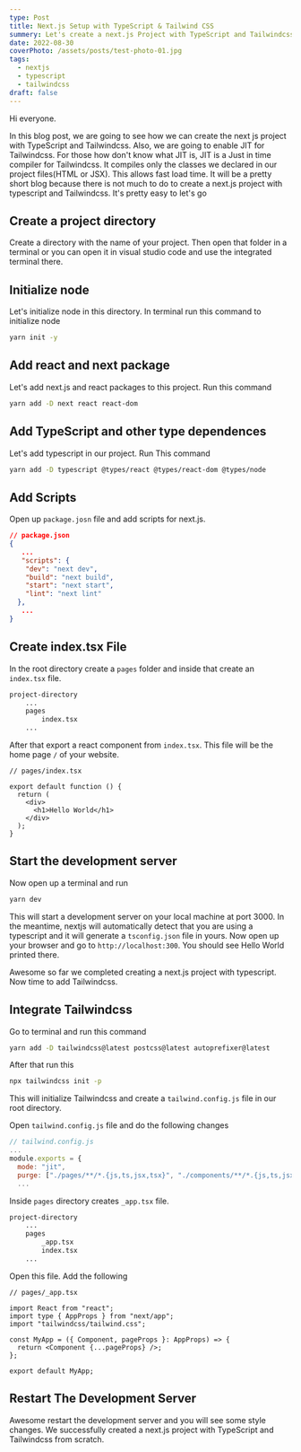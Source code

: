 ```yaml
---
type: Post
title: Next.js Setup with TypeScript & Tailwind CSS
summery: Let's create a next.js Project with TypeScript and Tailwindcss from scratch!
date: 2022-08-30
coverPhoto: /assets/posts/test-photo-01.jpg
tags:
  - nextjs
  - typescript
  - tailwindcss
draft: false
---
```


Hi everyone.

In this blog post, we are going to see how we can create the next js project with TypeScript and Tailwindcss. Also, we are going to enable JIT for Tailwindcss. For those how don't know what JIT is, JIT is a Just in time compiler for Tailwindcss. It compiles only the classes we declared in our project files(HTML or JSX). This allows fast load time. It will be a pretty short blog because there is not much to do to create a next.js project with typescript and Tailwindcss. It's pretty easy to let's go

## Create a project directory

Create a directory with the name of your project. Then open that folder in a terminal or you can open it in visual studio code and use the integrated terminal there.

## Initialize node

Let's initialize node in this directory. In terminal run this command to initialize node

```bash
yarn init -y
```

## Add react and next package

Let's add next.js and react packages to this project. Run this command

```bash
yarn add -D next react react-dom
```

## Add TypeScript and other type dependences

Let's add typescript in our project. Run This command

```bash
yarn add -D typescript @types/react @types/react-dom @types/node
```

## Add Scripts

Open up `package.josn` file and add scripts for next.js.

```json
// package.json
{
   ...
   "scripts": {
    "dev": "next dev",
    "build": "next build",
    "start": "next start",
    "lint": "next lint"
  },
   ...
}
```

## Create index.tsx File

In the root directory create a `pages` folder and inside that create an `index.tsx` file.

```bash
project-directory
    ...
    pages
        index.tsx
    ...
```

After that export a react component from `index.tsx`. This file will be the home page `/` of your website.

```tsx
// pages/index.tsx

export default function () {
  return (
    <div>
      <h1>Hello World</h1>
    </div>
  );
}
```

## Start the development server

Now open up a terminal and run

```bash
yarn dev
```

This will start a development server on your local machine at port 3000. In the meantime, nextjs will automatically detect that you are using a typescript and it will generate a `tsconfig.json` file in yours. Now open up your browser and go to `http://localhost:300`. You should see Hello World printed there.

Awesome so far we completed creating a next.js project with typescript. Now time to add Tailwindcss.

## Integrate Tailwindcss

Go to terminal and run this command

```bash
yarn add -D tailwindcss@latest postcss@latest autoprefixer@latest
```

After that run this

```bash
npx tailwindcss init -p
```

This will initialize Tailwindcss and create a `tailwind.config.js` file in our root directory.

Open `tailwind.config.js` file and do the following changes

```js
// tailwind.config.js
...
module.exports = {
  mode: "jit",
  purge: ["./pages/**/*.{js,ts,jsx,tsx}", "./components/**/*.{js,ts,jsx,tsx}"],
  ...
```

Inside `pages` directory creates `_app.tsx` file.

```bash
project-directory
    ...
    pages
        _app.tsx
        index.tsx
    ...
```

Open this file. Add the following

```tsx
// pages/_app.tsx

import React from "react";
import type { AppProps } from "next/app";
import "tailwindcss/tailwind.css";

const MyApp = ({ Component, pageProps }: AppProps) => {
  return <Component {...pageProps} />;
};

export default MyApp;
```

## Restart The Development Server

Awesome restart the development server and you will see some style changes.
We successfully created a next.js project with TypeScript and Tailwindcss from scratch.
